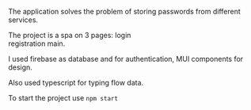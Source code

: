 The application solves the problem of storing passwords from different services.

The project is a spa on 3 pages: 
  login   
  registration 
  main.
  
I used firebase as database and for authentication,
MUI components for design. 

Also used typescript for typing flow data.

To start the project use 
```npm start```
